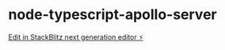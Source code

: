 # node-typescript-apollo-server

[Edit in StackBlitz next generation editor ⚡️](https://stackblitz.com/~/github.com/danielnaranjo/node-typescript-apollo-server)